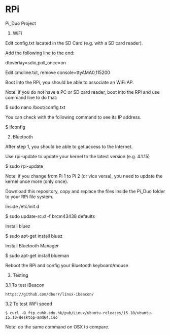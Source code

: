 # RPi


Pi_Duo Project


1. WiFi

  Edit config.txt lacated in the SD Card (e.g. with a SD card reader).

  Add the following line to the end:

  dtoverlay=sdio,poll_once=on

  Edit cmdline.txt, remove console=ttyAMA0,115200

  Boot into the RPi, you should be able to associate an WiFi AP.

  Note: if you do not have a PC or SD card reader, boot into the RPi and use command line to do that:

  $ sudo nano /boot/config.txt

  You can check with the following command to see its IP address.

  $ ifconfig


2. Bluetooth

  After step 1, you should be able to get access to the Internet.

  Use rpi-update to update your kernel to the latest version (e.g. 4.1.15)

  $ sudo rpi-update

  Note: if you change from Pi 1 to Pi 2 (or vice versa), you need to update the kernel once more (only once).
  
  Download this repository, copy and replace the files inside the Pi_Duo folder to your RPi file system.

  Inside /etc/init.d

  $ sudo update-rc.d -f brcm43438 defaults

  Install bluez

  $ sudo apt-get install bluez

  Install Bluetooth Manager

  $ sudo apt-get install blueman

  Reboot the RPi and config your Bluetooth keyboard/mouse 


3. Testing

  3.1 To test iBeacon
  
    https://github.com/dburr/linux-ibeacon/
  
  3.2 To test WiFi speed

    $ curl -O ftp.cuhk.edu.hk/pub/Linux/ubuntu-releases/15.10/ubuntu-15.10-desktop-amd64.iso

  Note: do the same command on OSX to compare.
    
    
  
